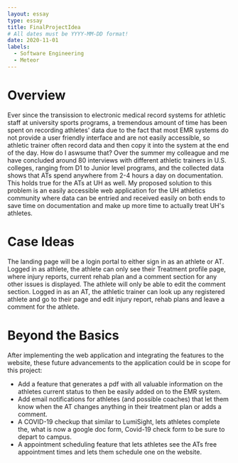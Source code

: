 ```yaml
---
layout: essay
type: essay
title: FinalProjectIdea
# All dates must be YYYY-MM-DD format!
date: 2020-11-01
labels:
  - Software Engineering
  - Meteor
---
```


# Overview
Ever since the transission to electronic medical record systems for athletic staff at university sports programs, a tremendous amount of time has been spent on recording
athletes' data due to the fact that most EMR systems do not provide a user friendly interface and are not easily accessible, so athletic trainer often record data and then copy it into the system at the end of the day.
How do I aswsume that? Over the summer my colleague and me have concluded around 80 interviews with different athletic trainers in U.S. colleges, ranging from D1 to Junior level programs, and the collected data shows 
that ATs spend anywhere from 2-4 hours a day on documentation. This holds true for the ATs at UH as well. 
My proposed solution to this problem is an easily accessible web application for the UH athletics community where data can be entried and received easily on both ends to save time on documentation and make up more time to actually treat UH's athletes.

# Case Ideas
The landing page will be a login portal to either sign in as an athlete or AT. 
Logged in as athlete, the athlete can only see their Treatment profile page, where injury reports, current rehab plan and a comment section for any other issues is displayed.
The athlete will only be able to edit the comment section.
Logged in as an AT, the athletic trainer can look up any registered athlete and go to their page and edit injury report, rehab plans and leave a comment for the athlete.

# Beyond the Basics
After implementing the web application and integrating the features to the website, these future advancements to the application could be in scope for this project:
- Add a feature that generates a pdf with all valuable information on the athletes current status to then be easily added on to the EMR system. 
- Add email notifications for athletes (and possible coaches) that let them know when the AT changes anything in their treatment plan or adds a comment.
- A COVID-19 checkup that similar to LumiSight, lets athletes complete the, what is now a google doc form, Covid-19 check form to be sure to depart to campus. 
- A appointment scheduling feature that lets athletes see the ATs free appointment times and lets them schedule one on the website.
